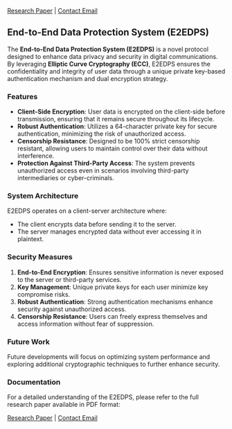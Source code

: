 [Research Paper](https://github.com/E2EDPS/Research-Paper/blob/main/E2EDPS-Research-Paper.pdf) | [Contact Email](mailto:july-uncurled-yin@duck.com)

## End-to-End Data Protection System (E2EDPS)

The **End-to-End Data Protection System (E2EDPS)** is a novel protocol designed to enhance data privacy and security in digital communications. By leveraging **Elliptic Curve Cryptography (ECC)**, E2EDPS ensures the confidentiality and integrity of user data through a unique private key-based authentication mechanism and dual encryption strategy.

### Features

- **Client-Side Encryption**: User data is encrypted on the client-side before transmission, ensuring that it remains secure throughout its lifecycle.
- **Robust Authentication**: Utilizes a 64-character private key for secure authentication, minimizing the risk of unauthorized access.
- **Censorship Resistance**: Designed to be 100% strict censorship resistant, allowing users to maintain control over their data without interference.
- **Protection Against Third-Party Access**: The system prevents unauthorized access even in scenarios involving third-party intermediaries or cyber-criminals.

### System Architecture

E2EDPS operates on a client-server architecture where:
- The client encrypts data before sending it to the server.
- The server manages encrypted data without ever accessing it in plaintext.

### Security Measures

1. **End-to-End Encryption**: Ensures sensitive information is never exposed to the server or third-party services.
2. **Key Management**: Unique private keys for each user minimize key compromise risks.
3. **Robust Authentication**: Strong authentication mechanisms enhance security against unauthorized access.
4. **Censorship Resistance**: Users can freely express themselves and access information without fear of suppression.

### Future Work

Future developments will focus on optimizing system performance and exploring additional cryptographic techniques to further enhance security.

### Documentation

For a detailed understanding of the E2EDPS, please refer to the full research paper available in PDF format:

[Research Paper](https://github.com/E2EDPS/Research-Paper/blob/main/E2EDPS-Research-Paper.pdf) | [Contact Email](mailto:july-uncurled-yin@duck.com)
